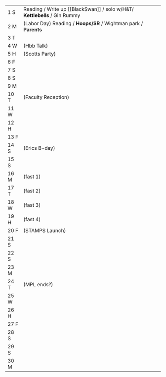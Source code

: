 |      |                                                                            |     |
| ---- | -------------------------------------------------------------------------- | --- |
| 1  S | Reading / Write up [[BlackSwan]] / solo w/H&T/ **Kettlebells** / Gin Rummy |     |
| 2  M | (Labor Day) Reading / **Hoops/SR** / Wightman park / **Parents**           |     |
| 3  T |                                                                            |     |
| 4  W | (Hbb Talk)                                                                 |     |
| 5  H | (Scotts Party)                                                             |     |
| 6  F |                                                                            |     |
| 7  S |                                                                            |     |
| 8  S |                                                                            |     |
| 9  M |                                                                            |     |
| 10 T | (Faculty Reception)                                                        |     |
| 11 W |                                                                            |     |
| 12 H |                                                                            |     |
| 13 F |                                                                            |     |
| 14 S | (Erics B-day)                                                              |     |
| 15 S |                                                                            |     |
| 16 M | (fast 1)                                                                   |     |
| 17 T | (fast 2)                                                                   |     |
| 18 W | (fast 3)                                                                   |     |
| 19 H | (fast 4)                                                                   |     |
| 20 F | (STAMPS Launch)                                                            |     |
| 21 S |                                                                            |     |
| 22 S |                                                                            |     |
| 23 M |                                                                            |     |
| 24 T | (MPL ends?)                                                                |     |
| 25 W |                                                                            |     |
| 26 H |                                                                            |     |
| 27 F |                                                                            |     |
| 28 S |                                                                            |     |
| 29 S |                                                                            |     |
| 30 M |                                                                            |     |
